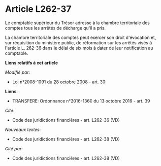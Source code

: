 # Article L262-37

Le comptable supérieur du Trésor adresse à la chambre territoriale des comptes tous les arrêtés de décharge qu'il a pris. 

La chambre territoriale des comptes peut exercer son droit d'évocation et, sur réquisition du ministère public, de
réformation sur les arrêtés visés à l'article L. 262-36 dans le délai de six mois à dater de leur notification au comptable.

**Liens relatifs à cet article**

_Modifié par_:

  - Loi n°2008-1091 du 28 octobre 2008 - art. 30

**Liens**:

  - TRANSFERE: Ordonnance n°2016-1360 du 13 octobre 2016 - art. 39

_Cite_:

  - Code des juridictions financières - art. L262-36 (VD)

_Nouveaux textes_:

  - Code des juridictions financières - art. L262-38 (VD)

_Cité par_:

  - Code des juridictions financières - art. L262-38 (VD)
